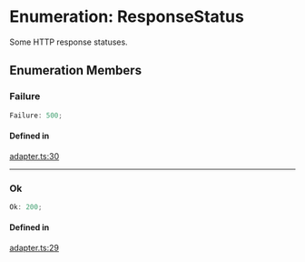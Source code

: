 # Enumeration: ResponseStatus

Some HTTP response statuses.

## Enumeration Members

### Failure

```ts
Failure: 500;
```

#### Defined in

[adapter.ts:30](https://github.com/slackapi/node-slack-sdk/blob/7b348598b763c2b7545d1042b5f0429775cfa62c/packages/interactive-messages/src/adapter.ts#L30)

***

### Ok

```ts
Ok: 200;
```

#### Defined in

[adapter.ts:29](https://github.com/slackapi/node-slack-sdk/blob/7b348598b763c2b7545d1042b5f0429775cfa62c/packages/interactive-messages/src/adapter.ts#L29)
